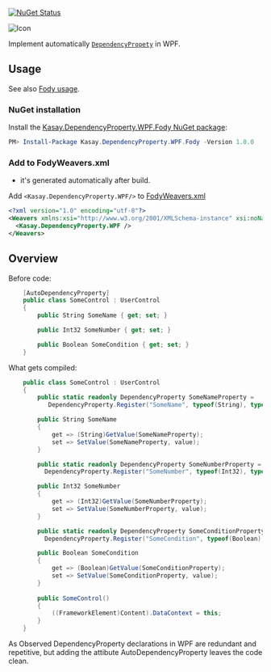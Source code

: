 [![NuGet Status](http://img.shields.io/nuget/v/PropertyChanged.Fody.svg?style=flat&max-age=86400)](https://www.nuget.org/packages/Kasay.DependencyProperty.WPF.Fody/)

![Icon](https://raw.githubusercontent.com/robinzevallos/Kasay.DependencyProperty.WPF.Fody/master/kasay_icon.png)
      
Implement automatically [`DependencyPropety`](https://docs.microsoft.com/en-us/dotnet/framework/wpf/advanced/how-to-implement-a-dependency-property) in WPF.

## Usage

See also [Fody usage](https://github.com/Fody/Fody#usage).

### NuGet installation

Install the [Kasay.DependencyProperty.WPF.Fody NuGet package](https://www.nuget.org/packages/Kasay.DependencyProperty.WPF.Fody/):

```powershell
PM> Install-Package Kasay.DependencyProperty.WPF.Fody -Version 1.0.0	
```
### Add to FodyWeavers.xml
* it's generated automatically after build.

Add `<Kasay.DependencyProperty.WPF/>` to [FodyWeavers.xml](https://github.com/Fody/Fody#add-fodyweaversxml)

```xml
<?xml version="1.0" encoding="utf-8"?>
<Weavers xmlns:xsi="http://www.w3.org/2001/XMLSchema-instance" xsi:noNamespaceSchemaLocation="FodyWeavers.xsd">
  <Kasay.DependencyProperty.WPF />
</Weavers>
```

## Overview

Before code:

```csharp
    [AutoDependencyProperty]
    public class SomeControl : UserControl
    {
        public String SomeName { get; set; }

        public Int32 SomeNumber { get; set; }

        public Boolean SomeCondition { get; set; }
    }
```

What gets compiled:

```csharp
    public class SomeControl : UserControl
    {
        public static readonly DependencyProperty SomeNameProperty =
           DependencyProperty.Register("SomeName", typeof(String), typeof(ExpectedControl));

        public String SomeName
        {
            get => (String)GetValue(SomeNameProperty);
            set => SetValue(SomeNameProperty, value);
        }

        public static readonly DependencyProperty SomeNumberProperty =
          DependencyProperty.Register("SomeNumber", typeof(Int32), typeof(ExpectedControl));

        public Int32 SomeNumber
        {
            get => (Int32)GetValue(SomeNumberProperty);
            set => SetValue(SomeNumberProperty, value);
        }

        public static readonly DependencyProperty SomeConditionProperty =
          DependencyProperty.Register("SomeCondition", typeof(Boolean), typeof(ExpectedControl));

        public Boolean SomeCondition
        {
            get => (Boolean)GetValue(SomeConditionProperty);
            set => SetValue(SomeConditionProperty, value);
        }
        
        public SomeControl()
        {
            ((FrameworkElement)Content).DataContext = this;
        }
    }
```
As Observed DependencyProperty declarations in WPF are redundant and repetitive, but adding the attibute AutoDependencyProperty leaves the code clean.
